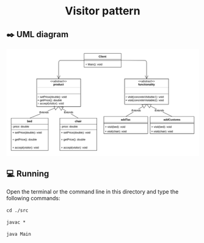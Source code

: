 <div align="center">
  <br>
  <h1>Visitor pattern</h1>
</div>




## :black_nib: UML diagram 

![](example%20diagram.png)

## 💻 Running

Open the terminal or the command line in this directory and type the following commands:

`cd ./src`

`javac *`

`java Main`
